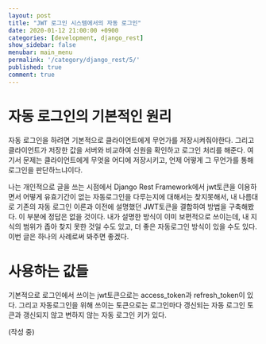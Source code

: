 ```yaml
---
layout: post
title: "JWT 로그인 시스템에서의 자동 로그인"
date: 2020-01-12 21:00:00 +0900
categories: [development, django_rest]
show_sidebar: false
menubar: main_menu
permalink: '/category/django_rest/5/'
published: true
comment: true
---
```


# 자동 로그인의 기본적인 원리

자동 로그인을 하려면 기본적으로 클라이언트에게 무언가를 저장시켜줘야한다. 그리고 클라이언트가 저장한 값을 서버와 비교하여 신원을 확인하고 로그인 처리를 해준다.
여기서 문제는 클라이언트에게 무엇을 어디에 저장시키고, 언제 어떻게 그 무언가를 통해 로그인을 판단하느냐이다.

나는 개인적으로 글을 쓰는 시점에서 Django Rest Framework에서 jwt토큰을 이용하면서 어떻게 유효기간이 없는 자동로그인을 다루는지에 대해서는 찾지못해서, 내 나름대로 기존의 자동 로그인 이론과 이전에 설명했던 JWT토큰을 결합하여 방법을 구축해봤다. 이 부분에 정답은 없을 것이다. 내가 설명한 방식이 이미 보편적으로 쓰이는데, 내 지식의 범위가 좁아 찾지 못한 것일 수도 있고, 더 좋은 자동로그인 방식이 있을 수도 있다. 이번 글은 하나의 사례로써 봐주면 좋겠다.

# 사용하는 값들

기본적으로 로그인에서 쓰이는 jwt토큰으로는 access_token과 refresh_token이 있다.
그리고 자동로그인을 위해 쓰이는 토큰으로는 로그인마다 갱신되는 자동 로그인 토큰과 갱신되지 않고 변하지 않는 자동 로그인 키가 있다.

(작성 중)